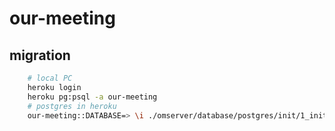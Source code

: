 # our-meeting

## migration
```bash
    # local PC
    heroku login
    heroku pg:psql -a our-meeting
    # postgres in heroku
    our-meeting::DATABASE=> \i ./omserver/database/postgres/init/1_init.sql
```